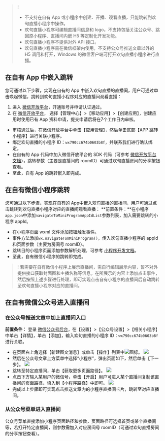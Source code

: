 >! 
>- 不支持在自有 App 或小程序中创建、开播、观看直播，只能跳转到欢句直播小程序中操作。
> - 欢句直播小程序可编辑直播间信息和 logo，不支持包括关注公众号、跳回原小程序、直播间内嵌 H5 等定制化开发功能。
> - 欢句直播小程序不提供对外 API 接口。
> - 欢句直播小程序需在微信框架内使用，不支持公众号推送文章以外的 H5 调用和打开，Windows 的微信客户端可打开欢句直播小程序进行直播。


## 在自有 App 中嵌入跳转 
您可通过以下步骤，实现在自有的 App 中嵌入欢句直播的直播间，用户可通过单击唤起微信，跳转到欢句直播小程序对应的直播间观看直播：
1. 进入 [微信开放平台](open.weixin.qq.com)，开通账号并申请认证通过。
2. 在 [微信开放平台](open.weixin.qq.com)， 选择【管理中心】>【移动应用】>【创建应用】，创建应用时使用已有 App 资料申请，提交申请后将在7个工作日内审核。
- 审核通过后，在微信开放平台中单击【应用管理】，然后单击底部【APP 跳转小程序】进行关联小程序。
- 绑定欢句直播的小程序 ID：`wx790cc674b0603b8f`，并联系我们进行确认绑定。
- 在自有的 App 代码中加入微信开放平台的 SDK 代码（可参考 [微信开放平台文档](https://developers.weixin.qq.com/doc/oplatform/Mobile_App/Launching_a_Mini_Program/Launching_a_Mini_Program.html)），跳转参数（主要是直播间的 roomID）可通过欢句直播房间的分享按钮查看。
- 至此，自有 App 的跳转嵌入即完成。

##  在自有微信小程序跳转
您可通过以下步骤，实现在自有的 App中嵌入欢句直播的直播间，用户可通过点击跳转到欢句直播小程序对应的直播间观看直播：
 **前置条件：**在小程序`app.json`中添加`navigateToMiniProgramAppIdList`参数列表，加入需要跳转的小程序 appId。
- 在小程序页面 wxml 文件添加按钮触发事件。
- 事件方法添加`wx.navigateTomMiniProgram()`，传入欢句直播小程序的 appId 和页面参数（主要为房间号 roomID）。
- 跳转目的小程序页面添加参数解析处理，可参考 [小程序开发文档](https://developers.weixin.qq.com/miniprogram/dev/api/open-api/miniprogram-navigate/wx.navigateToMiniProgram.html)。
-  至此，自有微信小程序的跳转即完成。

>! 若需要在自有微信小程序上展示直播间，需自行编辑展示内容，暂不对外提供接口获取封面图和主播名称等信息。在所展示的内容上添加点击事件，然后按照上述步骤进行处理，即可实现点击自有小程序的直播间后自动跳转至欢句直播小程序对应的直播间。


## 在自有微信公众号进入直播间 
### 在公众号推送文章中加上直播间入口
**前置条件：**
登录 [微信公众号后台](https://mp.weixin.qq.com/cgi-bin/loginpage?t=wxm2-login&lang=zh_CN)，在【设置】>【公众号设置】>【相关小程序】中单击【详情】，单击【添加】，输入欢句直播的小程序 ID：`wx790cc674b0603b8f` 进行关联。

- 在页面右上角选择【新建图文消息】或单击【操作】列表中![](https://main.qcloudimg.com/raw/9bf6461cbf67679077bdd20118b783bd.png)图标。
![](https://main.qcloudimg.com/raw/27aab3c616b1eb90016be4db983e3b15.png)
- 然后在公众号文章上方菜单中选择“小程序”，弹出页面如下，然后单击【下一步】。
![](https://main.qcloudimg.com/raw/c34d2bc7b5a8fb35c919fde18c9b8496.png)
- 跳转至特定直播间，单击【获取更多页面路径】。
![](https://main.qcloudimg.com/raw/1551bc7193f5860ebbea26c58a63c660.png)
- 点击下方输入某用户的微信号，单击【开启】用户可进入某个直播间复制该直播间的页面路径，填入到【小程序路径】中即可。
 ![](https://main.qcloudimg.com/raw/ab12ce7cc8440277477fa9966a0f70c7.png)
-  完成以上步骤即可实现点击推送文章内的小程序直播间卡片，跳转至对应直播间。


### 从公众号菜单进入直播间
公众号菜单直接添加小程序页面路径和参数，页面路径可选择首页或某个直播间等，若打开特定直播间，则参数需加入对应房间号 roomID（可通过欢句直播房间的分享按钮查看）。


